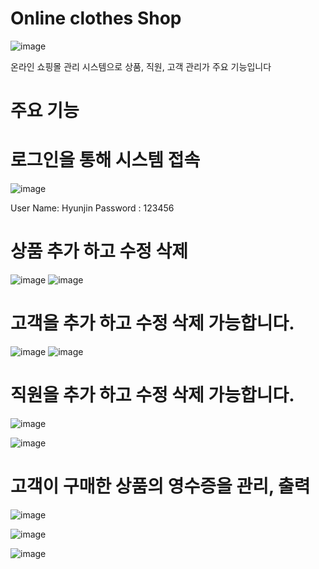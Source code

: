 
# Online clothes Shop

![image](https://github.com/Hyunjin07/CShapStoreProject/assets/111410288/1b4cdd28-c488-4f06-930f-85e716d913ce)

온라인 쇼핑몰 관리 시스템으로 상품, 직원, 고객 관리가 주요 기능입니다

# 주요 기능

# 로그인을 통해 시스템 접속
![image](https://github.com/Hyunjin07/CShapStoreProject/assets/111410288/daa52815-40bb-4fac-8948-54ded732ae92)

User Name: Hyunjin
Password : 123456

# 상품 추가 하고 수정 삭제 
![image](https://github.com/Hyunjin07/CShapStoreProject/assets/111410288/d2ebfc99-0b74-44f9-bd11-ed98cf1d27e7)
![image](https://github.com/Hyunjin07/CShapStoreProject/assets/111410288/ad866227-5978-4163-9e5f-87e79a6c8c5b)

# 고객을 추가 하고 수정 삭제 가능합니다.
![image](https://github.com/Hyunjin07/CShapStoreProject/assets/111410288/4916983b-ee17-4af6-bdd9-19ff184bf05b)
![image](https://github.com/Hyunjin07/CShapStoreProject/assets/111410288/167b95da-88f1-475c-942c-4c0e24ed87b0)

# 직원을 추가 하고 수정 삭제 가능합니다.
![image](https://github.com/Hyunjin07/CShapStoreProject/assets/111410288/734763bb-5d32-46be-8cb6-025c9aaa6beb)

![image](https://github.com/Hyunjin07/CShapStoreProject/assets/111410288/fa08eb30-cd1c-45bf-a907-d506f32bc52e)


# 고객이 구매한 상품의 영수증을 관리, 출력 
![image](https://github.com/Hyunjin07/CShapStoreProject/assets/111410288/87a8c903-ff54-41a1-a3ff-611395393012)

![image](https://github.com/Hyunjin07/CShapStoreProject/assets/111410288/2baba57b-21c0-4767-9dcb-111a335e935c)

![image](https://github.com/Hyunjin07/CShapStoreProject/assets/111410288/f59a759b-bcef-471a-b1e3-bb6d5d56851f)


